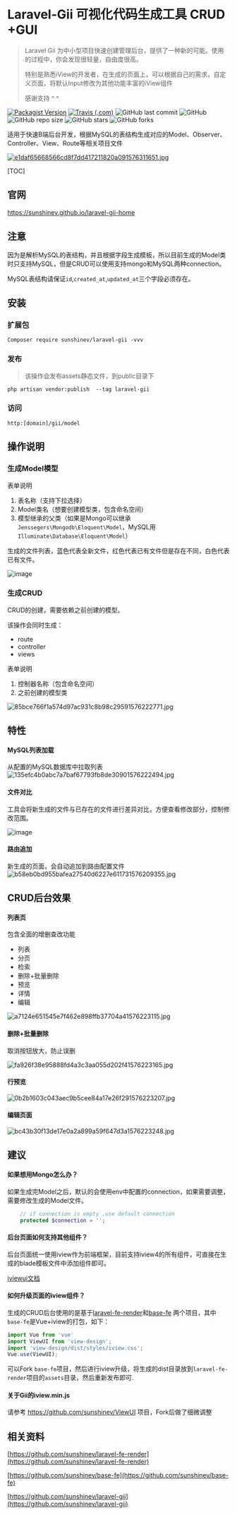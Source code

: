 # Laravel-Gii 可视化代码生成工具  CRUD +GUI 

> Laravel Gii 为中小型项目快速创建管理后台，提供了一种新的可能。使用的过程中，你会发现很轻量，自由度很高。
> 
> 特别是熟悉iView的开发者，在生成的页面上，可以根据自己的需求，自定义页面，将默认Input修改为其他功能丰富的iView组件
> 
> 感谢支持 ^ ^ 

[![Packagist Version](https://img.shields.io/packagist/v/sunshinev/laravel-gii)](https://packagist.org/packages/sunshinev/laravel-gii)
[![Travis (.com)](https://img.shields.io/travis/com/sunshinev/laravel-gii)](https://travis-ci.com/sunshinev/laravel-gii/)
![GitHub last commit](https://img.shields.io/github/last-commit/sunshinev/laravel-gii)
![GitHub](https://img.shields.io/github/license/sunshinev/laravel-gii)
![GitHub repo size](https://img.shields.io/github/repo-size/sunshinev/laravel-gii)
![GitHub stars](https://img.shields.io/github/stars/sunshinev/laravel-gii?style=social)
![GitHub forks](https://img.shields.io/github/forks/sunshinev/laravel-gii?style=social)

适用于快速B端后台开发，根据MySQL的表结构生成对应的Model、Observer、Controller、View、Route等相关项目文件

[![e1daf65668566cd8f7dd417211820a091576311651.jpg](https://github.com/sunshinev/remote_pics/raw/master/e1daf65668566cd8f7dd417211820a091576311651.jpg)](https://sunshinev.github.io/laravel-gii-home/index.html)

[TOC]

## 官网

https://sunshinev.github.io/laravel-gii-home

## 注意
因为是解析MySQL的表结构，并且根据字段生成模板，所以目前生成的Model类时只支持MySQL，但是CRUD可以使用支持mongo和MySQL两种connection。

MySQL表结构请保证`id`,`created_at`,`updated_at`三个字段必须存在。

## 安装

### 扩展包

```
Composer require sunshinev/laravel-gii -vvv
```

### 发布
> 该操作会发布assets静态文件，到public目录下

```
php artisan vendor:publish  --tag laravel-gii
```


### 访问
`http:[domain]/gii/model`


## 操作说明

### 生成Model模型

表单说明

1. 表名称（支持下拉选择）
2. Model类名（想要创建模型类，包含命名空间）
3. 模型继承的父类（如果是Mongo可以继承`Jenssegers\Mongodb\Eloquent\Model`，MySQL用`Illuminate\Database\Eloquent\Model`）


生成的文件列表，蓝色代表全新文件，红色代表已有文件但是存在不同，白色代表已有文件。

![image](https://github.com/sunshinev/remote_pics/raw/master/laravel-gii/gii-model-preview.gif)



### 生成CRUD

CRUD的创建，需要依赖之前创建的模型。

该操作会同时生成：

- route
- controller
- views

表单说明

1. 控制器名称（包含命名空间）
2. 之前创建的模型类

![85bce766f1a574d97ac931c8b98c29591576222771.jpg](https://github.com/sunshinev/remote_pics/raw/master/85bce766f1a574d97ac931c8b98c29591576222771.jpg)

## 特性
#### MySQL列表加载
从配置的MySQL数据库中拉取列表
![135efc4b0abc7a7baf67793fb8de30901576222494.jpg](https://github.com/sunshinev/remote_pics/raw/master/135efc4b0abc7a7baf67793fb8de30901576222494.jpg)

#### 文件对比

工具会将新生成的文件与已存在的文件进行差异对比，方便查看修改部分，控制修改范围。

![image](https://github.com/sunshinev/remote_pics/raw/master/laravel-gii/gii-generate.gif)

#### 路由追加
新生成的页面，会自动追加到路由配置文件
![b58eb0bd955bafea27540d6227e611731576209355.jpg](https://github.com/sunshinev/remote_pics/raw/master/b58eb0bd955bafea27540d6227e611731576209355.jpg)


## CRUD后台效果

#### 列表页
包含全面的增删查改功能

- 列表
- 分页
- 检索
- 删除+批量删除
- 预览
- 详情
- 编辑

![a7124e651545e7f462e898ffb37704a41576223115.jpg](https://github.com/sunshinev/remote_pics/raw/master/a7124e651545e7f462e898ffb37704a41576223115.jpg)

#### 删除+批量删除
取消按钮放大，防止误删

![fa926f38e95888fd4a3c3aa055d202f41576223165.jpg](https://github.com/sunshinev/remote_pics/raw/master/fa926f38e95888fd4a3c3aa055d202f41576223165.jpg)


#### 行预览
![0b2b1603c043aec9b5cee84a17e26f291576223207.jpg](https://github.com/sunshinev/remote_pics/raw/master/0b2b1603c043aec9b5cee84a17e26f291576223207.jpg)


#### 编辑页面
![bc43b30f13de17e0a2a899a59f647d3a1576223248.jpg](https://github.com/sunshinev/remote_pics/raw/master/bc43b30f13de17e0a2a899a59f647d3a1576223248.jpg)


## 建议

#### 如果想用Mongo怎么办？
如果生成完Model之后，默认的会使用env中配置的connection，如果需要调整，需要修改生成的Model文件。
```php
    // if connection is empty ,use default connection
    protected $connection = '';
```

#### 后台页面如何支持其他组件？
后台页面统一使用iview作为前端框架，目前支持iview4的所有组件，可直接在生成的blade模板文件中添加组件即可。

[iviewui文档](https://www.iviewui.com/docs/introduce)

#### 如何升级页面的iview组件？
生成的CRUD后台使用的是基于[laravel-fe-render](https://github.com/sunshinev/laravel-fe-render)和[base-fe](https://github.com/sunshinev/base-fe) 两个项目，其中`base-fe`是Vue+iview的打包，如下：

```js
import Vue from 'vue'
import ViewUI from 'view-design';
import 'view-design/dist/styles/iview.css';
Vue.use(ViewUI);
```

可以Fork `base-fe`项目，然后进行iview升级，将生成的dist目录放到`laravel-fe-render`项目的`assets`目录，然后重新发布即可.


#### 关于Gii的iview.min.js
请参考 https://github.com/sunshinev/ViewUI 项目，Fork后做了细微调整



## 相关资料

[https://github.com/sunshinev/laravel-fe-render](https://github.com/sunshinev/laravel-fe-render) 

[https://github.com/sunshinev/base-fe](https://github.com/sunshinev/base-fe) 


[https://github.com/sunshinev/laravel-gii](https://github.com/sunshinev/laravel-gii)
